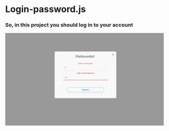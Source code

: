 # Login-password.js
### So, in this project you should log in to your account
<div>
<img src="LoginPage.img.png">
</div>
